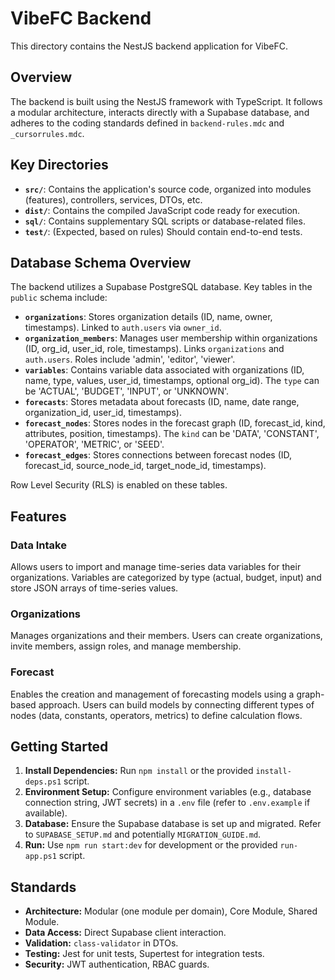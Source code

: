 # VibeFC Backend

This directory contains the NestJS backend application for VibeFC.

## Overview

The backend is built using the NestJS framework with TypeScript. It follows a modular architecture, interacts directly with a Supabase database, and adheres to the coding standards defined in `backend-rules.mdc` and `_cursorrules.mdc`.

## Key Directories

- **`src/`**: Contains the application's source code, organized into modules (features), controllers, services, DTOs, etc.
- **`dist/`**: Contains the compiled JavaScript code ready for execution.
- **`sql/`**: Contains supplementary SQL scripts or database-related files.
- **`test/`**: (Expected, based on rules) Should contain end-to-end tests.

## Database Schema Overview

The backend utilizes a Supabase PostgreSQL database. Key tables in the `public` schema include:

-   **`organizations`**: Stores organization details (ID, name, owner, timestamps). Linked to `auth.users` via `owner_id`.
-   **`organization_members`**: Manages user membership within organizations (ID, org_id, user_id, role, timestamps). Links `organizations` and `auth.users`. Roles include 'admin', 'editor', 'viewer'.
-   **`variables`**: Contains variable data associated with organizations (ID, name, type, values, user_id, timestamps, optional org_id). The `type` can be 'ACTUAL', 'BUDGET', 'INPUT', or 'UNKNOWN'.
-   **`forecasts`**: Stores metadata about forecasts (ID, name, date range, organization_id, user_id, timestamps).
-   **`forecast_nodes`**: Stores nodes in the forecast graph (ID, forecast_id, kind, attributes, position, timestamps). The `kind` can be 'DATA', 'CONSTANT', 'OPERATOR', 'METRIC', or 'SEED'.
-   **`forecast_edges`**: Stores connections between forecast nodes (ID, forecast_id, source_node_id, target_node_id, timestamps).

Row Level Security (RLS) is enabled on these tables.

## Features

### Data Intake
Allows users to import and manage time-series data variables for their organizations. Variables are categorized by type (actual, budget, input) and store JSON arrays of time-series values.

### Organizations
Manages organizations and their members. Users can create organizations, invite members, assign roles, and manage membership.

### Forecast
Enables the creation and management of forecasting models using a graph-based approach. Users can build models by connecting different types of nodes (data, constants, operators, metrics) to define calculation flows.

## Getting Started

1.  **Install Dependencies:** Run `npm install` or the provided `install-deps.ps1` script.
2.  **Environment Setup:** Configure environment variables (e.g., database connection string, JWT secrets) in a `.env` file (refer to `.env.example` if available).
3.  **Database:** Ensure the Supabase database is set up and migrated. Refer to `SUPABASE_SETUP.md` and potentially `MIGRATION_GUIDE.md`.
4.  **Run:** Use `npm run start:dev` for development or the provided `run-app.ps1` script.

## Standards

- **Architecture:** Modular (one module per domain), Core Module, Shared Module.
- **Data Access:** Direct Supabase client interaction.
- **Validation:** `class-validator` in DTOs.
- **Testing:** Jest for unit tests, Supertest for integration tests.
- **Security:** JWT authentication, RBAC guards. 